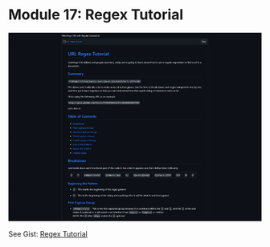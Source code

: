 # Module 17: Regex Tutorial

![Site Screenshot](../assets/img/m17_regex_tutorial.jpg)

See Gist: [Regex Tutorial](https://gist.github.com/torvec/675b4465926a137bc9410f8b180f7469)